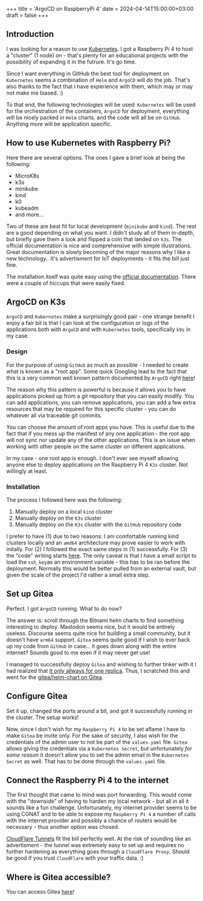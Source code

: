 +++
title = 'ArgoCD on RaspberryPi 4'
date = 2024-04-14T15:00:00+03:00
draft = false
+++

## Introduction

I was looking for a reason to use [Kubernetes](https://kubernetes.io/). I got a Raspberry Pi 4 to host a "cluster" (1 node) on - that's plenty for an educational projects with the possibility of expanding it in the futrure. It's go time.

Since I want everything in GitHub the best tool for deployment on `Kubernetes` seems a combination of `Helm` and `ArgoCD` will do the job. That's also thanks to the fact that I have experience with them, which may or may not make me biased. :)

To that end, the following technologies will be used: `Kubernetes` will be used for the orchestration of the containers, `ArgoCD` for deployment, everything will be nicely packed in `Helm` charts, and the code will all be on `GitHub`. Anything more will be application specific.

## How to use Kubernetes with Raspberry Pi?

Here there are several options. The ones I gave a brief look at being the following:
- MicroK8s
- k3s
- minikube
- kind 
- k0
- kubeadm
- and more...

Two of these are best fit for local development (`minikube` and `kind`). The rest are a good depending on what you want. I didn't study all of them in-depth, but briefly gave them a look and flipped a coin that landed on `k3s`. The official documentation is nice and comprehensive with simple illustrations. Great documentation is slowly becoming of the major reasons why I like a new technology.. It's advertisment for IoT deployments - it fits the bill just fine.

The installation itself was quite easy using the [official documentation](https://docs.k3s.io/installation). There were a couple of hiccups that were easily fixed.

## ArgoCD on K3s

`ArgoCD` and `Kubernetes` make a surprisingly good pair - one strange benefit I enjoy a fair bit is that I can look at the configuration or logs of the applications both with `ArgoCD` and with `Kubernetes` tools, specifically `k9s` in my case.

### Design

For the purpose of using `GitHub` as much as possible - I needed to create what is known as a "root app". Some quick Googling lead to the fact that this is a very common well known pattern documented by `ArgoCD` right [here](https://argo-cd.readthedocs.io/en/stable/operator-manual/cluster-bootstrapping/)!

The reason why this pattern is powerful is because it allows you to have applications picked up from a git repository that you can easily modify. You can add applications, you can remove applications, you can add a few extra resources that may be required for this specific cluster - you can do whatever all via traceable git commits.

You can choose the amount of root apps you have. This is useful due to the fact that if you mess up the manifest of any one application - the root app will not sync nor update any of the other applications. This is an issue when working with other people on the same cluster on different applications. 

In my case - one root app is enough. I don't ever see myself allowing anyone else to deploy applications on the Raspberry Pi 4 `K3s` cluster. Not willingly at least.

### Installation 

The process I followed here was the following:
1. Manually deploy on a local `kind` cluster
2. Manually deploy on the `K3s` cluster
3. Manually deploy on the `K3s` cluster with the `GitHub` repository code

I prefer to have (1) due to two reasons: I am comfortable running kind clusters locally and an `amd64` architecture may prove easier to work with initally. For (2) I followed the exact same steps in (1) successfully. For (3) the "code" writing starts [here](https://github.com/aliasboink/raspberrypi_argocd_module). The only caveat is that I have a small script to load the `ssh_key`as an environment variable - this has to be ran before the deployment. Normally this would be better pulled from an external vault, but given the scale of the project I'd rather a small extra step.

## Set up Gitea 

Perfect. I got `ArgoCD` running. What to do now?

The answer is: scroll through the Bitnami helm charts to find something interesting to deploy. Mastodon seems nice, but it would be entirely useless. Discourse seems quite nice for building a small community, but it doesn't have `arm64` support. `Gitea` seems quite good if I wish to ever back up my code from `GitHub` in case... it goes down along with the entire internet? Sounds good to me even if it may never get use!

I managed to successfully deploy `Gitea` and wishing to further tinker with it I had realized that [it only allways for one replica](https://github.com/bitnami/charts/blob/main/bitnami/gitea/templates/deployment.yaml#L22). Thus, I scratched this and went for the [gitea/helm-chart on Gitea](https://gitea.com/gitea). 

## Configure Gitea

Set it up, changed the ports around a bit, and got it successfully running in the cluster. The setup works! 

Now, since I don't wish for my `Raspberry Pi 4` to be set aflame I have to make `Gitea` be invite only. For the sake of security, I also wish for the credentials of the admin user to not be part of the `values.yaml` file. `Gitea` allows giving the credentials via a `Kubernetes Secret`, but unfortunately _for some reason_ it doesn't allow you to set the admin email in the `Kubernetes Secret` as well. That has to be done through the `values.yaml` file.

## Connect the Raspberry Pi 4 to the internet

The first thought that came to mind was port forwarding. This would come with the "downside" of having to harden my local network - but all in all it sounds like a fun challenge. Unfortunately, my internet provider seems to be using CGNAT and to be able to expose my `Raspberry Pi 4` a number of calls with the internet provider and possibly a chance of routers would be necessary - thus another option was chosed.

[CloudFlare Tunnels](https://developers.cloudflare.com/cloudflare-one/connections/connect-networks/) fit the bill perfectly well. At the risk of sounding like an advertisment - the tunnel was extremely easy to set up and requires no further hardening as everything goes through a `CloudFlare Proxy`. Should be good if you trust `CloudFlare` with your traffic data. :)


## Where is Gitea accessible?

You can access Gitea [here](https://gitea.adrian-docs.com/)!